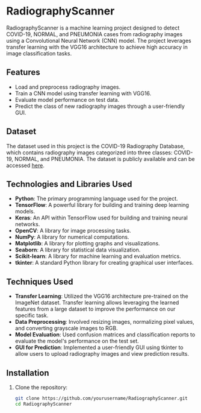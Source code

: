 # RadiographyScanner

RadiographyScanner is a machine learning project designed to detect COVID-19, NORMAL, and PNEUMONIA cases from radiography images using a Convolutional Neural Network (CNN) model. The project leverages transfer learning with the VGG16 architecture to achieve high accuracy in image classification tasks.

## Features
- Load and preprocess radiography images.
- Train a CNN model using transfer learning with VGG16.
- Evaluate model performance on test data.
- Predict the class of new radiography images through a user-friendly GUI.

## Dataset
The dataset used in this project is the COVID-19 Radiography Database, which contains radiography images categorized into three classes: COVID-19, NORMAL, and PNEUMONIA. The dataset is publicly available and can be accessed [here](https://www.kaggle.com/tawsifurrahman/covid19-radiography-database).

## Technologies and Libraries Used
- **Python**: The primary programming language used for the project.
- **TensorFlow**: A powerful library for building and training deep learning models.
- **Keras**: An API within TensorFlow used for building and training neural networks.
- **OpenCV**: A library for image processing tasks.
- **NumPy**: A library for numerical computations.
- **Matplotlib**: A library for plotting graphs and visualizations.
- **Seaborn**: A library for statistical data visualization.
- **Scikit-learn**: A library for machine learning and evaluation metrics.
- **tkinter**: A standard Python library for creating graphical user interfaces.

## Techniques Used
- **Transfer Learning**: Utilized the VGG16 architecture pre-trained on the ImageNet dataset. Transfer learning allows leveraging the learned features from a large dataset to improve the performance on our specific task.
- **Data Preprocessing**: Involved resizing images, normalizing pixel values, and converting grayscale images to RGB.
- **Model Evaluation**: Used confusion matrices and classification reports to evaluate the model's performance on the test set.
- **GUI for Prediction**: Implemented a user-friendly GUI using tkinter to allow users to upload radiography images and view prediction results.

## Installation
1. Clone the repository:
   ```sh
   git clone https://github.com/yourusername/RadiographyScanner.git
   cd RadiographyScanner
